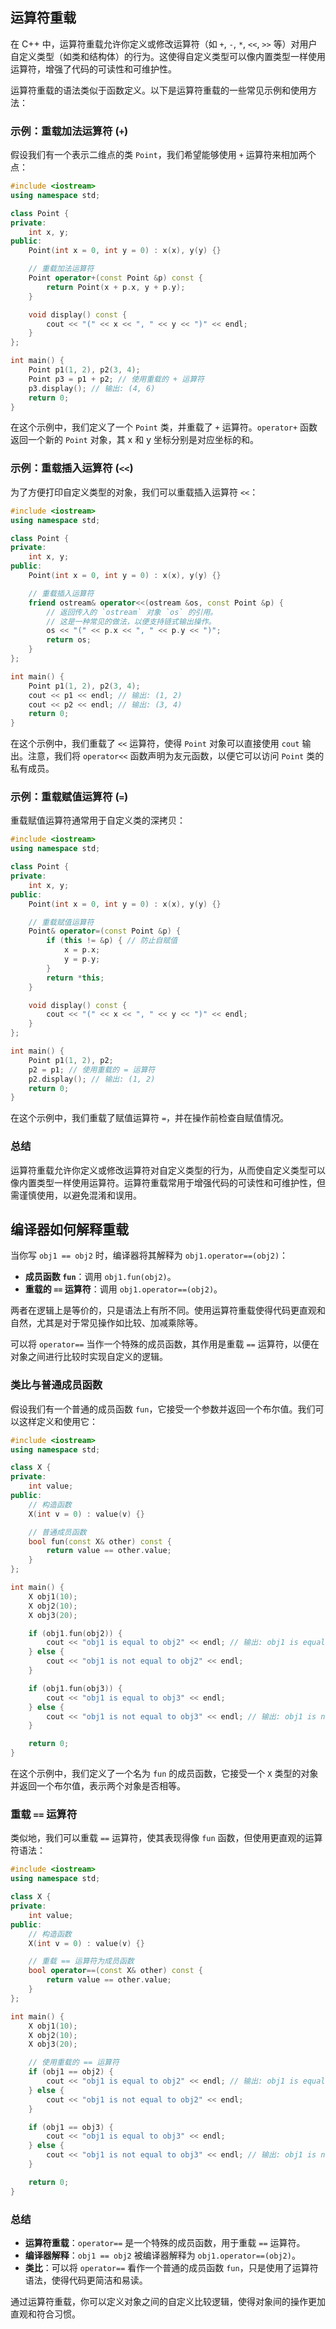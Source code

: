 
## 运算符重载

在 C++ 中，运算符重载允许你定义或修改运算符（如 `+`, `-`, `*`, `<<`, `>>` 等）对用户自定义类型（如类和结构体）的行为。这使得自定义类型可以像内置类型一样使用运算符，增强了代码的可读性和可维护性。

运算符重载的语法类似于函数定义。以下是运算符重载的一些常见示例和使用方法：

### 示例：重载加法运算符 (`+`)

假设我们有一个表示二维点的类 `Point`，我们希望能够使用 `+` 运算符来相加两个点：

``` cpp
#include <iostream>
using namespace std;

class Point {
private:
    int x, y;
public:
    Point(int x = 0, int y = 0) : x(x), y(y) {}

    // 重载加法运算符
    Point operator+(const Point &p) const {
        return Point(x + p.x, y + p.y);
    }

    void display() const {
        cout << "(" << x << ", " << y << ")" << endl;
    }
};

int main() {
    Point p1(1, 2), p2(3, 4);
    Point p3 = p1 + p2; // 使用重载的 + 运算符
    p3.display(); // 输出: (4, 6)
    return 0;
}
```

在这个示例中，我们定义了一个 `Point` 类，并重载了 `+` 运算符。`operator+` 函数返回一个新的 `Point` 对象，其 x 和 y 坐标分别是对应坐标的和。

### 示例：重载插入运算符 (`<<`)

为了方便打印自定义类型的对象，我们可以重载插入运算符 `<<`：

``` cpp
#include <iostream>
using namespace std;

class Point {
private:
    int x, y;
public:
    Point(int x = 0, int y = 0) : x(x), y(y) {}

    // 重载插入运算符
    friend ostream& operator<<(ostream &os, const Point &p) {
		// 返回传入的 `ostream` 对象 `os` 的引用。
		// 这是一种常见的做法，以便支持链式输出操作。
        os << "(" << p.x << ", " << p.y << ")";
        return os;
    }
};

int main() {
    Point p1(1, 2), p2(3, 4);
    cout << p1 << endl; // 输出: (1, 2)
    cout << p2 << endl; // 输出: (3, 4)
    return 0;
}
```

在这个示例中，我们重载了 `<<` 运算符，使得 `Point` 对象可以直接使用 `cout` 输出。注意，我们将 `operator<<` 函数声明为友元函数，以便它可以访问 `Point` 类的私有成员。

### 示例：重载赋值运算符 (`=`)

重载赋值运算符通常用于自定义类的深拷贝：

``` cpp
#include <iostream>
using namespace std;

class Point {
private:
    int x, y;
public:
    Point(int x = 0, int y = 0) : x(x), y(y) {}

    // 重载赋值运算符
    Point& operator=(const Point &p) {
        if (this != &p) { // 防止自赋值
            x = p.x;
            y = p.y;
        }
        return *this;
    }

    void display() const {
        cout << "(" << x << ", " << y << ")" << endl;
    }
};

int main() {
    Point p1(1, 2), p2;
    p2 = p1; // 使用重载的 = 运算符
    p2.display(); // 输出: (1, 2)
    return 0;
}
```

在这个示例中，我们重载了赋值运算符 `=`，并在操作前检查自赋值情况。

### 总结

运算符重载允许你定义或修改运算符对自定义类型的行为，从而使自定义类型可以像内置类型一样使用运算符。运算符重载常用于增强代码的可读性和可维护性，但需谨慎使用，以避免混淆和误用。


## 编译器如何解释重载

当你写 `obj1 == obj2` 时，编译器将其解释为 `obj1.operator==(obj2)`：

- **成员函数 `fun`**：调用 `obj1.fun(obj2)`。
- **重载的 `==` 运算符**：调用 `obj1.operator==(obj2)`。

两者在逻辑上是等价的，只是语法上有所不同。使用运算符重载使得代码更直观和自然，尤其是对于常见操作如比较、加减乘除等。



可以将 `operator==` 当作一个特殊的成员函数，其作用是重载 `==` 运算符，以便在对象之间进行比较时实现自定义的逻辑。

### 类比与普通成员函数

假设我们有一个普通的成员函数 `fun`，它接受一个参数并返回一个布尔值。我们可以这样定义和使用它：

``` cpp
#include <iostream>
using namespace std;

class X {
private:
    int value;
public:
    // 构造函数
    X(int v = 0) : value(v) {}

    // 普通成员函数
    bool fun(const X& other) const {
        return value == other.value;
    }
};

int main() {
    X obj1(10);
    X obj2(10);
    X obj3(20);

    if (obj1.fun(obj2)) {
        cout << "obj1 is equal to obj2" << endl; // 输出: obj1 is equal to obj2
    } else {
        cout << "obj1 is not equal to obj2" << endl;
    }

    if (obj1.fun(obj3)) {
        cout << "obj1 is equal to obj3" << endl;
    } else {
        cout << "obj1 is not equal to obj3" << endl; // 输出: obj1 is not equal to obj3
    }

    return 0;
}
```

在这个示例中，我们定义了一个名为 `fun` 的成员函数，它接受一个 `X` 类型的对象并返回一个布尔值，表示两个对象是否相等。


### 重载 `==` 运算符

类似地，我们可以重载 `==` 运算符，使其表现得像 `fun` 函数，但使用更直观的运算符语法：

``` cpp
#include <iostream>
using namespace std;

class X {
private:
    int value;
public:
    // 构造函数
    X(int v = 0) : value(v) {}

    // 重载 == 运算符为成员函数
    bool operator==(const X& other) const {
        return value == other.value;
    }
};

int main() {
    X obj1(10);
    X obj2(10);
    X obj3(20);

    // 使用重载的 == 运算符
    if (obj1 == obj2) {
        cout << "obj1 is equal to obj2" << endl; // 输出: obj1 is equal to obj2
    } else {
        cout << "obj1 is not equal to obj2" << endl;
    }

    if (obj1 == obj3) {
        cout << "obj1 is equal to obj3" << endl;
    } else {
        cout << "obj1 is not equal to obj3" << endl; // 输出: obj1 is not equal to obj3
    }

    return 0;
}
```


### 总结

- **运算符重载**：`operator==` 是一个特殊的成员函数，用于重载 `==` 运算符。
- **编译器解释**：`obj1 == obj2` 被编译器解释为 `obj1.operator==(obj2)`。
- **类比**：可以将 `operator==` 看作一个普通的成员函数 `fun`，只是使用了运算符语法，使得代码更简洁和易读。

通过运算符重载，你可以定义对象之间的自定义比较逻辑，使得对象间的操作更加直观和符合习惯。



